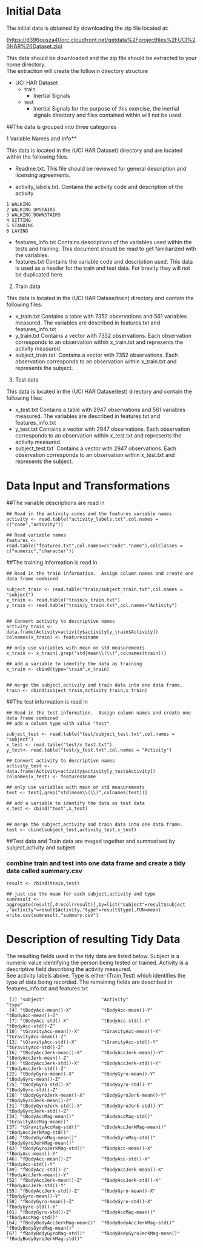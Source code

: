 # Initial Data

The initial data is obtained by downloading the zip file located at:

(https://d396qusza40orc.cloudfront.net/getdata%2Fprojectfiles%2FUCI%20HAR%20Dataset.zip)

This data should be downloaded and the zip file should be extracted to your home directory.  
The extraction will create the followin directory structure
* UCI HAR Dataset
  * train
    * Inertial Signals
  * test
    * Inertial Signals
for the purpose of this exercise, the inertial signals directory and files contained within will not be used.
	
##The data is grouped into three categories

1  Variable Names and Info**

  This data is located in the (UCI HAR Dataset) directory and are located within the following files.
  - Readme.txt.  This file should be reviewed for general description and licensing agreements.

  - activity_labels.txt.  Contains the activity code and description of the activity
  ```
  1 WALKING
  2 WALKING_UPSTAIRS
  3 WALKING_DOWNSTAIRS
  4 SITTING
  5 STANDING
  6 LAYING
  ```
  - features_info.txt  Contains descriptions of the variables used within the tests and training.
                       This document should be read to get familiarized with the variables.
  - features.txt  Contains the variable code and description used.  This data is used as a header for the
                  train and test data.  For brevity they will not be duplicated  here.
				
2. Train data

  This data is located in the (UCI HAR Datase/train) directory and contain the following files:
  - x_train.txt   Contains a table with 7352 observations and 561 variables measured.  The variables 
                  are described in features.txt and features_info.txt
  - y_train.txt   Contains a vector with 7352 observations.  Each observation corresponds to an
                   observation within x_train.txt and represents the activity measured.			  
  - subject_train.txt`  Contains a vector with 7352 observations.  Each observation corresponds to an
                      observation within x_train.txt and represents the subject.
3.  Test data

  This data is located in the (UCI HAR Datase/test) directory and contain the following files:
  - x_test.txt   Contains a table with 2947 observations and 561 variables measured.  The variables 
                 are described in features.txt and features_info.txt
  - y_test.txt   Contains a vector with 2947 observations.  Each observation corresponds to an
                observation within x_test.txt and represents the activity measured.			  
  - subject_test.txt`  Contains a vector with 2947 observations.  Each observation corresponds to an
                       observation within x_test.txt and represents the subject.

# Data Input and Transformations

##The variable descriptions are read in
```
## Read in the activity codes and the features variable names
activity <- read.table("activity_labels.txt",col.names = c("code","activity"))

## Read variable names 
features <- read.table("features.txt",col.names=c("code","name"),colClasses = c("numeric","character"))
```

##The training information is read in
```
## Read in the train information.  Assign column names and create one data frame combined

subject_train <- read.table("train/subject_train.txt",col.names = "subject")
x_train <- read.table("train/x_train.txt")
y_train <- read.table("train/y_train.txt",col.names="Activity")


## Convert activity to descriptive names
activity_train <- data.frame(Activity=activity$activity[y_train$Activity])
colnames(x_train) <- features$name

## only use variables with mean or std measurements
x_train <- x_train[,grep("std|mean\\(\\)",colnames(train))]

## add a variable to identify the data as training 
x_train <- cbind(type="train",x_train)


## merge the subject,activity and train data into one data frame.
train <- cbind(subject_train,activity_train,x_train)
```

##The test information is read in
```
## Read in the test information.  Assign column names and create one data frame combined
## add a column type with value "test"

subject_test <- read.table("test/subject_test.txt",col.names = "subject")
x_test <- read.table("test/x_test.txt")
y_test<- read.table("test/y_test.txt",col.names = "Activity")

## Convert activity to descriptive names
activity_test <- data.frame(Activity=activity$activity[y_test$Activity])
colnames(x_test) <- features$name

## only use variables with mean or std measurements
test <- test[,grep("std|mean\\(\\)",colnames(test))]

## add a variable to identify the data as test data
x_test <- cbind("test",x_test)


## merge the subject,activity and train data into one data frame.
test <- cbind(subject_test,activity_test,x_test)
```

##Test data and Train data are meged together and summarised by subject,activity and subject



### combine train and test into one data frame and create a tidy data called summary.csv

```
result <- rbind(train,test)

## just use the mean for each subject,activity and type
sumresult <- aggregate(result[,4:ncol(result)],by=list("subject"=result$subject ,"activity"=result$Activity,"type"=result$type),FUN=mean)
write.csv(sumresult,"summary.csv")

```

# Description of resulting Tidy Data

The resulting fields used in the tidy data are listed below. Subject is a numeric value identifying the
person being tested or trained.  Activity is a descriptive field describing the activity measured.  
See activity labels above.  Type is either (Train,Test) which identifies the type of data being recorded.
The remaining fields are described in features_info.txt and features.txt					  
					  
```
 [1] "subject"                     "Activity"                    "type"                       
 [4] "tBodyAcc-mean()-X"           "tBodyAcc-mean()-Y"           "tBodyAcc-mean()-Z"          
 [7] "tBodyAcc-std()-X"            "tBodyAcc-std()-Y"            "tBodyAcc-std()-Z"           
[10] "tGravityAcc-mean()-X"        "tGravityAcc-mean()-Y"        "tGravityAcc-mean()-Z"       
[13] "tGravityAcc-std()-X"         "tGravityAcc-std()-Y"         "tGravityAcc-std()-Z"        
[16] "tBodyAccJerk-mean()-X"       "tBodyAccJerk-mean()-Y"       "tBodyAccJerk-mean()-Z"      
[19] "tBodyAccJerk-std()-X"        "tBodyAccJerk-std()-Y"        "tBodyAccJerk-std()-Z"       
[22] "tBodyGyro-mean()-X"          "tBodyGyro-mean()-Y"          "tBodyGyro-mean()-Z"         
[25] "tBodyGyro-std()-X"           "tBodyGyro-std()-Y"           "tBodyGyro-std()-Z"          
[28] "tBodyGyroJerk-mean()-X"      "tBodyGyroJerk-mean()-Y"      "tBodyGyroJerk-mean()-Z"     
[31] "tBodyGyroJerk-std()-X"       "tBodyGyroJerk-std()-Y"       "tBodyGyroJerk-std()-Z"      
[34] "tBodyAccMag-mean()"          "tBodyAccMag-std()"           "tGravityAccMag-mean()"      
[37] "tGravityAccMag-std()"        "tBodyAccJerkMag-mean()"      "tBodyAccJerkMag-std()"      
[40] "tBodyGyroMag-mean()"         "tBodyGyroMag-std()"          "tBodyGyroJerkMag-mean()"    
[43] "tBodyGyroJerkMag-std()"      "fBodyAcc-mean()-X"           "fBodyAcc-mean()-Y"          
[46] "fBodyAcc-mean()-Z"           "fBodyAcc-std()-X"            "fBodyAcc-std()-Y"           
[49] "fBodyAcc-std()-Z"            "fBodyAccJerk-mean()-X"       "fBodyAccJerk-mean()-Y"      
[52] "fBodyAccJerk-mean()-Z"       "fBodyAccJerk-std()-X"        "fBodyAccJerk-std()-Y"       
[55] "fBodyAccJerk-std()-Z"        "fBodyGyro-mean()-X"          "fBodyGyro-mean()-Y"         
[58] "fBodyGyro-mean()-Z"          "fBodyGyro-std()-X"           "fBodyGyro-std()-Y"          
[61] "fBodyGyro-std()-Z"           "fBodyAccMag-mean()"          "fBodyAccMag-std()"          
[64] "fBodyBodyAccJerkMag-mean()"  "fBodyBodyAccJerkMag-std()"   "fBodyBodyGyroMag-mean()"    
[67] "fBodyBodyGyroMag-std()"      "fBodyBodyGyroJerkMag-mean()" "fBodyBodyGyroJerkMag-std()" 
```